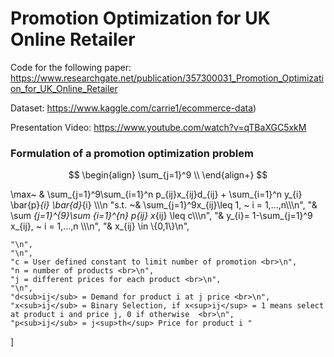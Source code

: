 # Promotion Optimization for UK Online Retailer

Code for the following paper:
https://www.researchgate.net/publication/357300031_Promotion_Optimization_for_UK_Online_Retailer

Dataset:
https://www.kaggle.com/carrie1/ecommerce-data)

Presentation Video:
https://www.youtube.com/watch?v=qTBaXGC5xkM

### Formulation of a promotion optimization problem

$$
\begin{align}
\sum_{j=1}^9 \\
\end{align+}
$$

\\max~ & \\sum_{j=1}^9\\sum_{i=1}^n p_{ij}x_{ij}d_{ij} + \\sum_{i=1}^n y_{i} \\bar{p}_{i} \\bar{d}_{i} \\\\\n
"s.t. ~& \\sum_{j=1}^9x_{ij}\\leq 1, ~ i = 1,...,n\\\\\n",
"& \\sum _{j=1}^{9}\\sum _{i=1}^{n} p_{ij} x_{ij} \\leq c\\\\\n",
"& y_{i}= 1-\\sum_{j=1}^9 x_{ij}, ~ i = 1,...,n \\\\\n",
"& x_{ij} \\in \\{0,1\\}\n",

    "\n",
    "\n",
    "c = User defined constant to limit number of promotion <br>\n",
    "n = number of products <br>\n",
    "j = different prices for each product <br>\n",
    "\n",
    "d<sub>ij</sub> = Demand for product i at j price <br>\n",
    "x<sub>ij</sub> = Binary Selection, if x<sup>ij</sup> = 1 means select at product i and price j, 0 if otherwise  <br>\n",
    "p<sub>ij</sub> = j<sup>th</sup> Price for product i "
   ]
